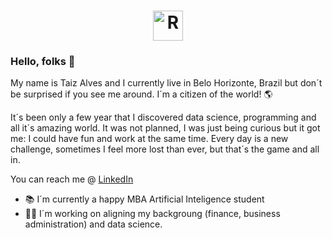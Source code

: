 
<h1 align="center">
    <img alt="RoudMap" title="Logo" src="./Data_Analyst__A_I_-_My_RoudMap.jpg" style="width:3rem"/>
</h1>

### Hello, folks 💁
My name is Taiz Alves and I currently live in Belo Horizonte, Brazil but don´t be surprised if you see me around.
I´m a citizen of the world! 🌎

It´s been only a few year that I discovered data science, programming and all it´s amazing world. 
It was not planned, I was just being curious but it got me: I could have fun and work at the same time.
Every day is a new challenge, sometimes I feel more lost than ever, but that´s the game and all in.

You can reach me @ [LinkedIn](https://www.linkedin.com/in/taiz-alves-664a081/)

 - 📚 I´m currently a happy MBA Artificial Inteligence student 
 - 👩‍💻 I´m working on aligning my backgroung (finance, business administration) and data science.
